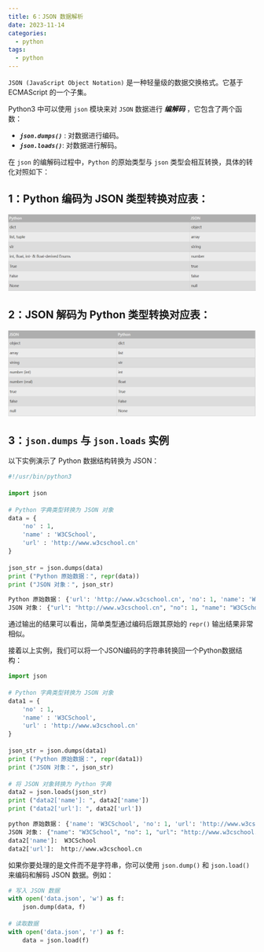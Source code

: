 ```yaml
---
title: 6：JSON 数据解析
date: 2023-11-14  
categories:
  - python
tags:
  - python
---
```


`JSON (JavaScript Object Notation)` 是一种轻量级的数据交换格式。它基于 ECMAScript 的一个子集。

Python3 中可以使用 `json` 模块来对 `JSON` 数据进行  ***编解码*** ，它包含了两个函数：

- ***`json.dumps()`*** : 对数据进行编码。
- ***`json.loads()`***: 对数据进行解码。

在 `json` 的编解码过程中，`Python` 的原始类型与 `json` 类型会相互转换，具体的转化对照如下：

## 1：Python 编码为 JSON 类型转换对应表：
![Alt text](./assets/image4.png)

## 2：JSON 解码为 Python 类型转换对应表：
![Alt text](./assets/image5.png)

## 3：`json.dumps` 与 `json.loads` 实例
以下实例演示了 Python 数据结构转换为 JSON：

```python
#!/usr/bin/python3

import json

# Python 字典类型转换为 JSON 对象
data = {
    'no' : 1,
    'name' : 'W3CSchool',
    'url' : 'http://www.w3cschool.cn'
}

json_str = json.dumps(data)
print ("Python 原始数据：", repr(data)) 
print ("JSON 对象：", json_str)
```
```python
Python 原始数据： {'url': 'http://www.w3cschool.cn', 'no': 1, 'name': 'W3CSchool'}
JSON 对象： {"url": "http://www.w3cschool.cn", "no": 1, "name": "W3CSchool"}
```

通过输出的结果可以看出，简单类型通过编码后跟其原始的 `repr()` 输出结果非常相似。

接着以上实例，我们可以将一个JSON编码的字符串转换回一个Python数据结构：

```python
import json

# Python 字典类型转换为 JSON 对象
data1 = {
    'no' : 1,
    'name' : 'W3CSchool',
    'url' : 'http://www.w3cschool.cn'
}

json_str = json.dumps(data1)
print ("Python 原始数据：", repr(data1))
print ("JSON 对象：", json_str)

# 将 JSON 对象转换为 Python 字典
data2 = json.loads(json_str)
print ("data2['name']: ", data2['name'])
print ("data2['url']: ", data2['url'])
```

```python
python 原始数据： {'name': 'W3CSchool', 'no': 1, 'url': 'http://www.w3cschool.cn'}
JSON 对象： {"name": "W3CSchool", "no": 1, "url": "http://www.w3cschool.cn"}
data2['name']:  W3CSchool
data2['url']:  http://www.w3cschool.cn
```

如果你要处理的是文件而不是字符串，你可以使用 `json.dump()` 和 `json.load()` 来编码和解码 JSON 数据。例如：
```python
# 写入 JSON 数据
with open('data.json', 'w') as f:
    json.dump(data, f)

# 读取数据
with open('data.json', 'r') as f:
    data = json.load(f)

```

